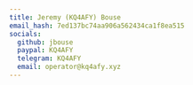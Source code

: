 ```yaml
---
title: Jeremy (KQ4AFY) Bouse
email_hash: 7ed137bc74aa906a562434ca1f8ea515
socials:
  github: jbouse
  paypal: KQ4AFY
  telegram: KQ4AFY
  email: operator@kq4afy.xyz 
---
```

